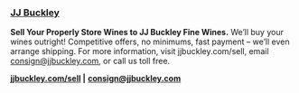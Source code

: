 ### <a href="http://jjbuckley.com/sell" target="_blank" onclick="ga('send', 'event', 'OutBoundLinksEmailTitle', 'http://jjbuckley.com/sell', 'JJ Buckley');">JJ Buckley</a>

**Sell Your Properly Store Wines to JJ Buckley Fine Wines.**
We’ll buy your wines outright! Competitive offers, no minimums, fast payment – we’ll even arrange shipping. For more information, visit jjbuckley.com/sell, email consign@jjbuckley.com, or call us toll free.

**<a href="http://jjbuckley.com/sell" target="_blank" onclick="ga('send', 'event', 'OutBoundLinksEmail', 'http://jjbuckley.com/sell', 'jjbuckley.com/sell');">jjbuckley.com/sell</a> |**
**<a href="mailto:consign@jjbuckley.com" target="_blank" onclick="ga('send', 'event', 'OutBoundLinksEmail', 'consign@jjbuckley.com', 'consign@jjbuckley.com');">consign@jjbuckley.com</a>**
